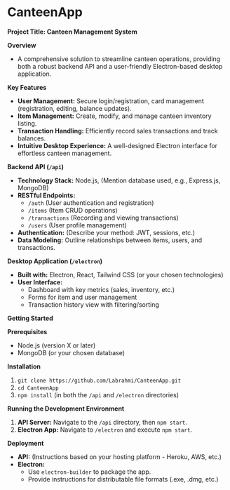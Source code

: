 # CanteenApp

**Project Title: Canteen Management System**

**Overview**

* A comprehensive solution to streamline canteen operations, providing both a robust backend API and a user-friendly Electron-based desktop application.

**Key Features**

* **User Management:** Secure login/registration, card management (registration, editing, balance updates).
* **Item Management:** Create, modify, and manage canteen inventory listing.
* **Transaction Handling:** Efficiently record sales transactions and track balances.
* **Intuitive Desktop Experience:** A well-designed Electron interface for effortless canteen management.

**Backend API (`/api`)**

* **Technology Stack:** Node.js, (Mention database used, e.g., Express.js, MongoDB)
* **RESTful Endpoints:**
    * `/auth` (User authentication and registration)
    * `/items` (Item CRUD operations)
    * `/transactions` (Recording and viewing transactions)
    * `/users` (User profile management)
* **Authentication:** (Describe your method: JWT, sessions, etc.)
* **Data Modeling:** Outline relationships between items, users, and transactions.

**Desktop Application (`/electron`)**

* **Built with:** Electron, React, Tailwind CSS (or your chosen technologies)
* **User Interface:**
    * Dashboard with key metrics (sales, inventory, etc.)
    * Forms for item and user management
    * Transaction history view with filtering/sorting

**Getting Started**

**Prerequisites**

* Node.js (version X or later)
* MongoDB (or your chosen database)

**Installation**

1. `git clone https://github.com/Labrahmi/CanteenApp.git`
2. `cd CanteenApp`
3. `npm install` (in both the `/api` and `/electron` directories) 

**Running the Development Environment**

1. **API Server:** Navigate to the `/api` directory, then `npm start`.
2. **Electron App:** Navigate to `/electron` and execute `npm start`.

**Deployment**

* **API:** (Instructions based on your hosting platform - Heroku, AWS, etc.)
* **Electron:** 
    * Use `electron-builder` to package the app.
    * Provide instructions for distributable file formats (.exe, .dmg, etc.)


